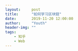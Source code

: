```yaml
---
layout:     post
title:      "如何学习区块链"
date:       2019-11-20 12:00:00
author:     "Youth"
header-img: ""
tags:
    - 知乎
    - Web 
---
```


